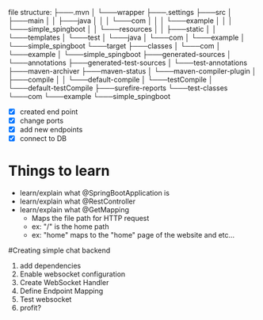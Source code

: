 file structure:
├───.mvn
│   └───wrapper
├───.settings
├───src
│   ├───main
│   │   ├───java
│   │   │   └───com
│   │   │       └───example
│   │   │           └───simple_spingboot
│   │   └───resources
│   │       ├───static
│   │       └───templates
│   └───test
│       └───java
│           └───com
│               └───example
│                   └───simple_spingboot
└───target
    ├───classes
    │   └───com
    │       └───example
    │           └───simple_spingboot
    ├───generated-sources
    │   └───annotations
    ├───generated-test-sources
    │   └───test-annotations
    ├───maven-archiver
    ├───maven-status
    │   └───maven-compiler-plugin
    │       ├───compile
    │       │   └───default-compile
    │       └───testCompile
    │           └───default-testCompile
    ├───surefire-reports
    └───test-classes
        └───com
            └───example
                └───simple_spingboot

- [x] created end point 
- [x] change ports
- [x] add new endpoints
- [x] connect to DB
# Things to learn
- learn/explain what @SpringBootApplication is
- learn/explain what @RestController
- learn/explain what @GetMapping
    - Maps the file path for HTTP request
    - ex: "/" is the home path
    - ex: "home" maps to the "home" page of the website and etc...

#Creating simple chat backend
1. add dependencies
2. Enable websocket configuration
3. Create WebSocket Handler
4. Define Endpoint Mapping
5. Test websocket
6. profit?
